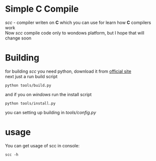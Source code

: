 # Simple C Compile
*scc* - compiler writen on **C** which you can use for learn how **C** compilers work\
Now *scc* compile code only to wondows platform, but I hope that will change soon

# Building
for building *scc* you need python, download it from [official site](https://www.python.org/)\
next just a run build script
```
python tools/build.py
```
and if you on *windows* run the install script
```
python tools/install.py
```
you can setting up building in *tools/config.py*
# usage
You can get usage of scc in console:
```
scc -h
```

